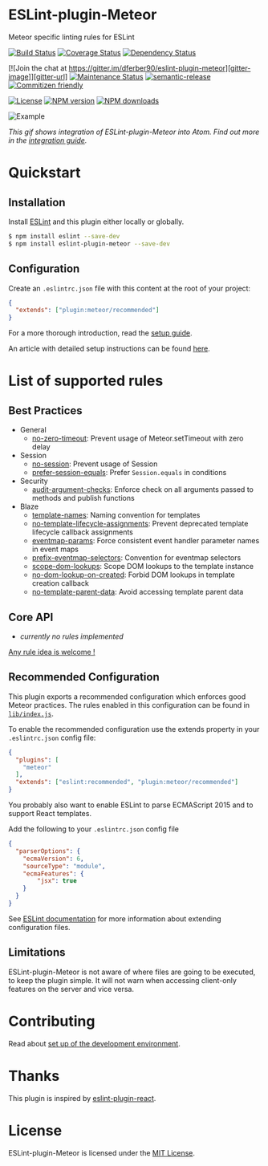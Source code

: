 # ESLint-plugin-Meteor

Meteor specific linting rules for ESLint

[![Build Status][actions-image]][actions-url]
[![Coverage Status][coverage-image]][coverage-url]
[![Dependency Status][deps-image]][deps-url]

[![Join the chat at https://gitter.im/dferber90/eslint-plugin-meteor][gitter-image]][gitter-url]
[![Maintenance Status][status-image]][status-url]
[![semantic-release][semantic-release-image]][semantic-release]
[![Commitizen friendly][commitizen-image]][commitizen]

[![License][license-image]][license-url]
[![NPM version][npm-image]][npm-url]
[![NPM downloads][npm-downloads-image]][npm-downloads-url]



![Example](https://raw.githubusercontent.com/dferber90/eslint-plugin-meteor/master/docs/media/epm.gif)

*This gif shows integration of ESLint-plugin-Meteor into Atom. Find out more in the [integration guide](docs/guides/integration.md).*


# Quickstart
## Installation

Install [ESLint](https://www.github.com/eslint/eslint) and this plugin either locally or globally.

```sh
$ npm install eslint --save-dev
$ npm install eslint-plugin-meteor --save-dev
```


## Configuration

Create an `.eslintrc.json` file with this content at the root of your project:

```json
{
  "extends": ["plugin:meteor/recommended"]
}
```

For a more thorough introduction, read the [setup guide](/docs/guides/setup.md).

An article with detailed setup instructions can be found [here](https://medium.com/@dferber90/linting-meteor-8f229ebc7942).

# List of supported rules

## Best Practices

* General
  * [no-zero-timeout](docs/rules/no-zero-timeout.md): Prevent usage of Meteor.setTimeout with zero delay
* Session
  * [no-session](docs/rules/no-session.md): Prevent usage of Session
  * [prefer-session-equals](docs/rules/prefer-session-equals.md): Prefer `Session.equals` in conditions
* Security
  * [audit-argument-checks](docs/rules/audit-argument-checks.md): Enforce check on all arguments passed to methods and publish functions
* Blaze
  * [template-names](docs/rules/template-names.md): Naming convention for templates
  * [no-template-lifecycle-assignments](docs/rules/no-template-lifecycle-assignments.md): Prevent deprecated template lifecycle callback assignments
  * [eventmap-params](docs/rules/eventmap-params.md): Force consistent event handler parameter names in event maps
  * [prefix-eventmap-selectors](docs/rules/prefix-eventmap-selectors.md): Convention for eventmap selectors
  * [scope-dom-lookups](docs/rules/scope-dom-lookups.md): Scope DOM lookups to the template instance
  * [no-dom-lookup-on-created](docs/rules/no-dom-lookup-on-created.md): Forbid DOM lookups in template creation callback
  * [no-template-parent-data](docs/rules/no-template-parent-data.md): Avoid accessing template parent data

## Core API
* *currently no rules implemented*

[Any rule idea is welcome !](https://github.com/dferber90/eslint-plugin-meteor/issues)

## Recommended Configuration

This plugin exports a recommended configuration which enforces good Meteor practices.
The rules enabled in this configuration can be found in [`lib/index.js`](https://github.com/dferber90/eslint-plugin-meteor/blob/master/lib/index.js).

To enable the recommended configuration use the extends property in your `.eslintrc.json` config file:

```json
{
  "plugins": [
    "meteor"
  ],
  "extends": ["eslint:recommended", "plugin:meteor/recommended"]
}
```

You probably also want to enable ESLint to parse ECMAScript 2015 and to support React templates.

Add the following to your `.eslintrc.json` config file

```json
{
  "parserOptions": {
    "ecmaVersion": 6,
    "sourceType": "module",
    "ecmaFeatures": {
        "jsx": true
    }
  }
}
```

See [ESLint documentation](http://eslint.org/docs/user-guide/configuring#extending-configuration-files) for more information about extending configuration files.

## Limitations

ESLint-plugin-Meteor is not aware of where files are going to be executed, to keep the plugin simple.
It will not warn when accessing client-only features on the server and vice versa.

# Contributing

Read about [set up of the development environment](/docs/guides/development.md).

# Thanks

This plugin is inspired by [eslint-plugin-react](https://github.com/yannickcr/eslint-plugin-react).

# License

ESLint-plugin-Meteor is licensed under the [MIT License](http://www.opensource.org/licenses/mit-license.php).


[gitter-image]: https://img.shields.io/badge/gitter-chat-e10079.svg?style=flat-square
[gitter-url]: https://gitter.im/dferber90/eslint-plugin-meteor?utm_source=badge&utm_medium=badge&utm_campaign=pr-badge&utm_content=badge

[npm-url]: https://npmjs.org/package/eslint-plugin-meteor
[npm-image]: http://img.shields.io/npm/v/eslint-plugin-meteor.svg?style=flat-square

[npm-downloads-url]: https://npm-stat.com/charts.html?package=eslint-plugin-meteor
[npm-downloads-image]: https://img.shields.io/npm/dm/eslint-plugin-meteor.svg?style=flat-square

[actions-url]: https://github.com/dferber90/eslint-plugin-meteor/actions?query=workflow%3APR
[actions-image]: https://img.shields.io/github/workflow/status/dferber90/eslint-plugin-meteor/PR?style=flat-square

[deps-url]: https://david-dm.org/dferber90/eslint-plugin-meteor
[deps-image]: https://img.shields.io/david/dev/dferber90/eslint-plugin-meteor.svg?style=flat-square

[coverage-url]: https://coveralls.io/github/dferber90/eslint-plugin-meteor?branch=master
[coverage-image]: http://img.shields.io/coveralls/dferber90/eslint-plugin-meteor/master.svg?style=flat-square

[license-url]: https://github.com/dferber90/eslint-plugin-meteor/blob/master/LICENSE
[license-image]: https://img.shields.io/github/license/mashape/apistatus.svg?style=flat-square

[status-url]: https://github.com/dferber90/eslint-plugin-meteor/pulse
[status-image]: http://img.shields.io/badge/status-maintained-e10079.svg?style=flat-square

[semantic-release-image]: https://img.shields.io/badge/%20%20%F0%9F%93%A6%F0%9F%9A%80-semantic--release-e10079.svg?style=flat-square
[semantic-release]: https://github.com/semantic-release/semantic-release

[commitizen-image]: https://img.shields.io/badge/commitizen-friendly-e10079.svg?style=flat-square
[commitizen]: http://commitizen.github.io/cz-cli/
